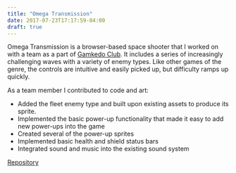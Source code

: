 ```yaml
---
title: "Omega Transmission"
date: 2017-07-23T17:17:59-04:00
draft: true
---
```


Omega Transmission is a browser-based space shooter that I worked on with a team as a part of [Gamkedo Club](http://gamkedo.club/). It includes a series of increasingly challenging waves with a variety of enemy types. Like other games of the genre, the controls are intuitive and easily picked up, but difficulty ramps up quickly.

As a team member I contributed to code and art:

* Added the fleet enemy type and built upon existing assets to produce its sprite.
* Implemented the basic power-up functionality that made it easy to add new power-ups into the game
* Created several of the power-up sprites
* Implemented basic health and shield status bars
* Integrated sound and music into the existing sound system

[Repository](https://github.com/gamkedo-la/omega-transmission/)

